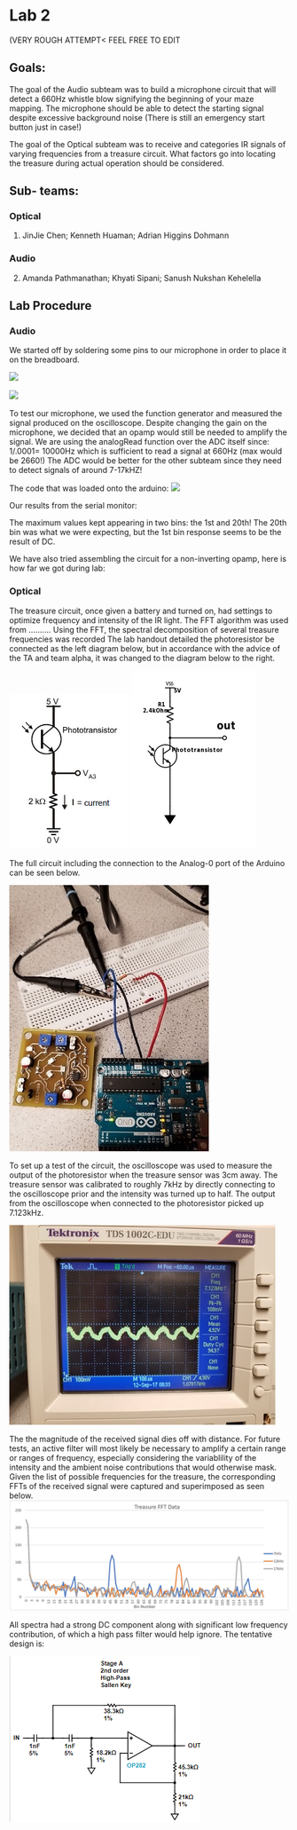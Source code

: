 # Lab 2
(VERY ROUGH ATTEMPT< FEEL FREE TO EDIT
## Goals:
The goal of the Audio subteam was to build a microphone circuit that will detect a 660Hz whistle blow signifying the beginning of your maze mapping. The microphone should be able to detect the starting signal despite excessive background noise (There is still an emergency start button just in case!)

The goal of the Optical subteam was to receive and categories IR signals of varying frequencies from a treasure circuit. What factors go into locating the treasure during actual operation should be considered.

## Sub- teams:
### Optical 
1. JinJie Chen; Kenneth Huaman; Adrian Higgins Dohmann
### Audio
2. Amanda Pathmanathan; Khyati Sipani; Sanush Nukshan Kehelella

## Lab Procedure

### Audio
We started off by soldering some pins to our microphone in order to place it on the breadboard. 

![](./image/lab2/)       

![](./image/lab2/)

To test our microphone, we used the function generator and measured the signal produced on the oscilloscope. 
Despite changing the gain on the microphone, we decided that an opamp would still be needed to amplify the signal. 
We are using the analogRead function over the ADC itself since:
1/.0001= 10000Hz which is sufficient to read a signal at 660Hz (max would be 2660!)
The ADC would be better for the other subteam since they need to detect signals of around 7-17kHZ!

The code that was loaded onto the arduino:
![](./image/lab2/)

Our results from the serial monitor: 

The maximum values kept appearing in two bins: the 1st and 20th! The 20th bin was what we were expecting, but the 1st bin response seems to be the result of DC. 


We have also tried assembling the circuit for a non-inverting opamp, here is how far we got during lab:



### Optical
The treasure circuit, once given a battery and turned on, had settings to optimize frequency and intensity of the IR light.
The FFT algorithm was used from ..........
Using the FFT, the spectral decomposition of several treasure frequencies was recorded
The lab handout detailed the photoresistor be connected as the left diagram below, but in accordance with the advice of the TA and team alpha, it was changed to the diagram below to the right.

![](./image/lab2/orig.jpg)                  ![](./image/lab2/photocircuit.png)

The full circuit including the connection to the Analog-0 port of the Arduino can be seen below.

![](./image/lab2/2_1mod.jpg)

To set up a test of the circuit, the oscilloscope was used to measure the output of the photoresistor when the treasure sensor was 3cm away. The treasure sensor was calibrated to roughly 7kHz by directly connecting to the oscilloscope prior and the intensity was turned up to half. The output from the oscilloscope when connected to the photoresistor picked up 7.123kHz.

![](./image/lab2/2_2mod.jpg)

The the magnitude of the received signal dies off with distance. For future tests, an active filter will most likely be necessary to amplify a certain range or ranges of frequency, especially considering the variablility of the intensity and the ambient noise contributions that would otherwise mask. Given the list of possible frequencies for the treasure, the corresponding FFTs of the received signal were captured and superimposed as seen below.
![](./image/lab2/treas.jpg)

All spectra had a strong DC component along with significant low frequency contribution, of which a high pass filter would help ignore. The tentative design is: 

![](./image/lab2/filter.png)
